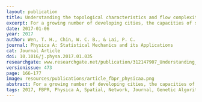 ```yaml
---
layout: publication
title: Understanding the topological characteristics and flow complexity of urban traffic congestion
excerpt: For a growing number of developing cities, the capacities of streets cannot meet the rapidly growing demand of cars, causing traffic congestion. Understanding the spatial–temporal process of traffic flow and detecting traffic congestion are important issues associated with developing sustainable urban policies to resolve congestion. Therefore, the objective of this study is to propose a flow-based ranking algorithm for investigating traffic demands in terms of the attractiveness of street segments and flow complexity of the street network based on turning probability.
date: 2017-01-06
year: 2017
author: Wen, T. H., Chin, W. C. B., & Lai, P. C.
journal: Physica A: Statistical Mechanics and its Applications
cat: Journal Article
doi: 10.1016/j.physa.2017.01.035
researchgate: www.researchgate.net/publication/312147907_Understanding_the_topological_characteristics_and_flow_complexity_of_urban_traffic_congestion
versionissue: 473
page: 166-177
image: resources/publications/article_fbpr_physicaa.png
abstract: For a growing number of developing cities, the capacities of streets cannot meet the rapidly growing demand of cars, causing traffic congestion. Understanding the spatial–temporal process of traffic flow and detecting traffic congestion are important issues associated with developing sustainable urban policies to resolve congestion. Therefore, the objective of this study is to propose a flow-based ranking algorithm for investigating traffic demands in terms of the attractiveness of street segments and flow complexity of the street network based on turning probability. Our results show that, by analyzing the topological characteristics of streets and volume data for a small fraction of street segments in Taipei City, the most congested segments of the city were identified successfully. The identified congested segments are significantly close to the potential congestion zones, including the officially announced most congested streets, the segments with slow moving speeds at rush hours, and the areas near significant landmarks. The identified congested segments also captured congestion-prone areas concentrated in the business districts and industrial areas of the city. Identifying the topological characteristics and flow complexity of traffic congestion provides network topological insights for sustainable urban planning, and these characteristics can be used to further understand congestion propagation.
tags: 2017, FBPR, Physica A, Spatial, Network, Journal, Genetic Algorithm
---
```

